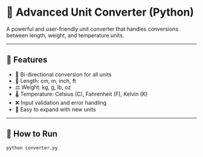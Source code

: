 # 📏 Advanced Unit Converter (Python)

A powerful and user-friendly unit converter that handles conversions between length, weight, and temperature units.

---

## 🧠 Features

- 🔁 Bi-directional conversion for all units
- 📐 Length: cm, m, inch, ft
- ⚖️ Weight: kg, g, lb, oz
- 🌡️ Temperature: Celsius (C), Fahrenheit (F), Kelvin (K)
- ❌ Input validation and error handling
- 🔧 Easy to expand with new units

---

## 🚀 How to Run

```bash
python converter.py
